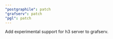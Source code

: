 ```yaml
---
"postgraphile": patch
"grafserv": patch
"pgl": patch
---
```


Add experimental support for h3 server to grafserv.
